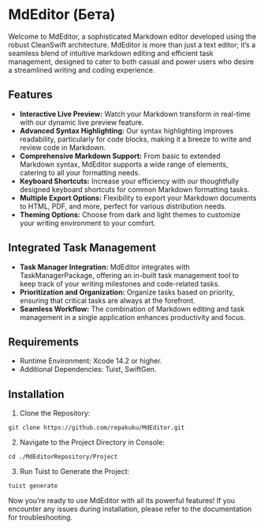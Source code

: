 # MdEditor (Бета)

Welcome to MdEditor, a sophisticated Markdown editor developed using the robust CleanSwift architecture. 
MdEditor is more than just a text editor; it’s a seamless blend of intuitive markdown editing and efficient 
task management, designed to cater to both casual and power users who desire a streamlined writing and coding 
experience.

## Features

- **Interactive Live Preview:** Watch your Markdown transform in real-time with our dynamic live preview feature.
- **Advanced Syntax Highlighting:** Our syntax highlighting improves readability, particularly for code blocks, 
making it a breeze to write and review code in Markdown.
- **Comprehensive Markdown Support:** From basic to extended Markdown syntax, MdEditor supports a wide range of 
elements, catering to all your formatting needs.
- **Keyboard Shortcuts:** Increase your efficiency with our thoughtfully designed keyboard shortcuts for common 
Markdown formatting tasks.
- **Multiple Export Options:** Flexibility to export your Markdown documents to HTML, PDF, and more, perfect for 
various distribution needs.
- **Theming Options:** Choose from dark and light themes to customize your writing environment to your comfort.

## Integrated Task Management

- **Task Manager Integration:** MdEditor integrates with TaskManagerPackage, offering an in-built task management tool to keep track of your writing milestones and code-related tasks.
- **Prioritization and Organization:** Organize tasks based on priority, ensuring that critical tasks are always at the forefront.
- **Seamless Workflow:** The combination of Markdown editing and task management in a single application enhances productivity and focus.

## Requirements

- Runtime Environment: Xcode 14.2 or higher.
- Additional Dependencies: Tuist, SwiftGen.

## Installation

1.	Clone the Repository:
```
git clone https://github.com/repakuku/MdEditor.git
```
2.	Navigate to the Project Directory in Console:
```
cd ./MdEditorRepository/Project
```
3.	Run Tuist to Generate the Project:
```
tuist generate
```
Now you’re ready to use MdEditor with all its powerful features! If you encounter any issues during installation, please refer to the documentation for troubleshooting.

